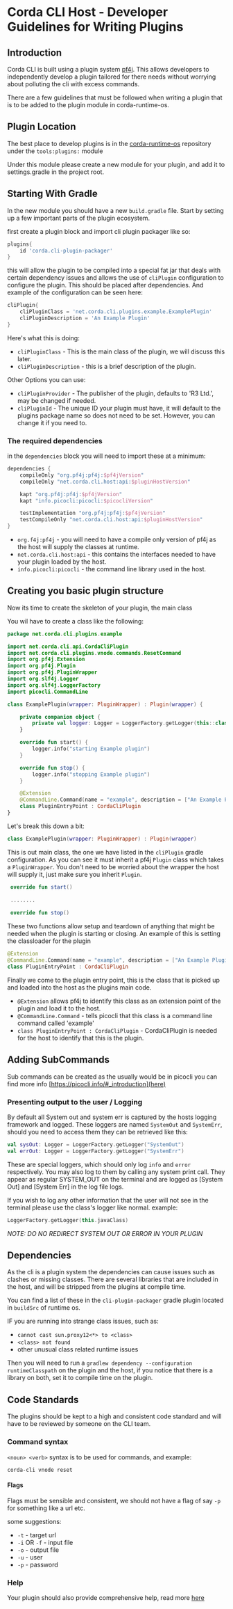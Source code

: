 # Corda CLI Host - Developer Guidelines for Writing Plugins

## Introduction

Corda CLI is built using a plugin system [pf4j](https://pf4j.org/). 
This allows developers to independently develop a plugin tailored for there needs without worrying about polluting the cli with excess commands. 

There are a few guidelines that must be followed when writing a plugin that is to be added to the plugin module in corda-runtime-os.

## Plugin Location

The best place to develop plugins is in the [corda-runtime-os](https://github.com/corda/corda-runtime-os) repository under the `tools:plugins:` module

Under this module please create a new module for your plugin, and add it to settings.gradle in the project root.


## Starting With Gradle
In the new module you should have a new `build.gradle` file. Start by setting up a few important parts of the plugin ecosystem.

first create a plugin block and import cli plugin packager like so: 

```groovy
plugins{
    id 'corda.cli-plugin-packager'
}
```

this will allow the plugin to be compiled into a special fat jar that deals with certain dependency issues and allows the use of `cliPlugin` configuration to configure the plugin. This should be placed after dependencies.
And example of the configuration can be seen here:

```groovy
cliPlugin{
    cliPluginClass = 'net.corda.cli.plugins.example.ExamplePlugin'
    cliPluginDescription = 'An Example Plugin'
}
```
Here's what this is doing:
- `cliPluginClass` - This is the main class of the plugin, we will discuss this later.
- `cliPluginDescription` - this is a brief description of the plugin.

Other Options you can use:
- `cliPluginProvider` - The publisher of the plugin, defaults to 'R3 Ltd.', may be changed if needed.
- `cliPluginId` - The unique ID your plugin must have, it will default to the plugins package name so does not need to be set. However, you can change it if you need to.

### The required dependencies

in the `dependencies` block you will need to import these at a minimum:

```groovy
dependencies {
    compileOnly "org.pf4j:pf4j:$pf4jVersion"
    compileOnly "net.corda.cli.host:api:$pluginHostVersion"

    kapt "org.pf4j:pf4j:$pf4jVersion"
    kapt "info.picocli:picocli:$picocliVersion"

    testImplementation "org.pf4j:pf4j:$pf4jVersion"
    testCompileOnly "net.corda.cli.host:api:$pluginHostVersion"
}
```

- `org.f4j:pf4j` - you will need to have a compile only version of pf4j as the host will supply the classes at runtime.
- `net.corda.cli.host:api` - this contains the interfaces needed to have your plugin loaded by the host.
- `info.picocli:picocli` - the command line library used in the host.

## Creating you basic plugin structure
Now its time to create the skeleton of your plugin, the main class

You wil have to create a class like the following: 

```kotlin
package net.corda.cli.plugins.example

import net.corda.cli.api.CordaCliPlugin
import net.corda.cli.plugins.vnode.commands.ResetCommand
import org.pf4j.Extension
import org.pf4j.Plugin
import org.pf4j.PluginWrapper
import org.slf4j.Logger
import org.slf4j.LoggerFactory
import picocli.CommandLine

class ExamplePlugin(wrapper: PluginWrapper) : Plugin(wrapper) {

    private companion object {
        private val logger: Logger = LoggerFactory.getLogger(this::class.java)
    }

    override fun start() {
        logger.info("starting Example plugin")
    }

    override fun stop() {
        logger.info("stopping Example plugin")
    }

    @Extension
    @CommandLine.Command(name = "example", description = ["An Example Plugin."])
    class PluginEntryPoint : CordaCliPlugin
}
```

Let's break this down a bit:

```kotlin
class ExamplePlugin(wrapper: PluginWrapper) : Plugin(wrapper) 
```

This is out main class, the one we have listed in the `cliPlugin` gradle configuration.
As you can see it must inherit a pf4j `Plugin` class which takes a `PluginWrapper`. 
You don't need to be worried about the wrapper the host will supply it, just make sure you inherit `Plugin`.

```kotlin
 override fun start() 
 
 ........
    
 override fun stop() 

```

These two functions allow setup and teardown of anything that might be needed when the plugin is starting or closing.
An example of this is setting the classloader for the plugin

```kotlin
@Extension
@CommandLine.Command(name = "example", description = ["An Example Plugin."])
class PluginEntryPoint : CordaCliPlugin
```

Finally we come to the plugin entry point, this is the class that is picked up and loaded into the host as the plugins main code.
- `@Extension` allows pf4j to identify this class as an extension point of the plugin and load it to the host.
- `@CommandLine.Command` - tells picocli that this class is a command line command called 'example'
- `class PluginEntryPoint : CordaCliPlugin` - CordaCliPlugin is needed for the host to identify that this is the plugin.

## Adding SubCommands

Sub commands can be created as the usually would be in picocli you can find more info [https://picocli.info/#_introduction](here)

### Presenting output to the user / Logging

By default all System out and system err is captured by the hosts logging framework and logged. 
These loggers are named `SystemOut` and `SystemErr`, should you need to access them they can be retrieved like this:

```kotlin
val sysOut: Logger = LoggerFactory.getLogger("SystemOut")
val errOut: Logger = LoggerFactory.getLogger("SystemErr")
```

These are special loggers, which should only log `info` and `error` respectively. You may also log to them by calling any system print call. 
They appear as regular SYSTEM_OUT on the terminal and are logged as [System Out] and [System Err] in the log file logs.

If you wish to log any other information that the user will not see in the terminal please use the class's logger like normal. example:

```kotlin
LoggerFactory.getLogger(this.javaClass)
```

*NOTE: DO NO REDIRECT SYSTEM OUT OR ERROR IN YOUR PLUGIN*

## Dependencies

As the cli is a plugin system the dependencies can cause issues such as clashes or missing classes.
There are several libraries that are included in the host, and will be stripped from the plugins at compile time. 

You can find a list of these in the `cli-plugin-packager` gradle plugin located in `buildSrc` of runtime os.

IF you are running into strange class issues, such as:

- `cannot cast sun.proxy12<*> to <class>`
- `<class> not found`
- other unusual class related runtime issues

Then you will need to run a `gradlew dependency --configuration runtimeClasspath` on the plugin and the host, if you notice that there is a library on both, set it to compile time on the plugin.

## Code Standards

The plugins should be kept to a high and consistent code standard and will have to be reviewed by someone on the CLI team. 

### Command syntax 
`<noun> <verb>` syntax is to be used for commands, and example:

`corda-cli vnode reset`

#### Flags
Flags must be sensible and consistent, we should not have a flag of say `-p` for something like a url etc.

some suggestions:
- `-t` - target url
- `-i` OR `-f` - input file
- `-o` - output file
- `-u` - user
- `-p` - password

### Help 

Your plugin should also provide comprehensive help, read more [here](https://picocli.info/quick-guide.html#_help_options)

